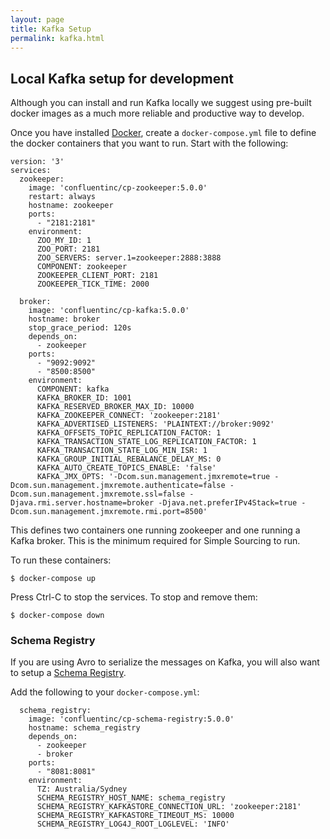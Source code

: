 ```yaml
---
layout: page
title: Kafka Setup
permalink: kafka.html
---
```


## Local Kafka setup for development

Although you can install and run Kafka locally we suggest using pre-built
docker images as a much more reliable and productive way to develop.

Once you have installed [Docker](https://www.docker.com/), create a `docker-compose.yml` file
to define the docker containers that you want to run. Start with the
following:

```
version: '3'
services:
  zookeeper:
    image: 'confluentinc/cp-zookeeper:5.0.0'
    restart: always
    hostname: zookeeper
    ports:
      - "2181:2181"
    environment:
      ZOO_MY_ID: 1
      ZOO_PORT: 2181
      ZOO_SERVERS: server.1=zookeeper:2888:3888
      COMPONENT: zookeeper
      ZOOKEEPER_CLIENT_PORT: 2181
      ZOOKEEPER_TICK_TIME: 2000

  broker:
    image: 'confluentinc/cp-kafka:5.0.0'
    hostname: broker
    stop_grace_period: 120s
    depends_on:
      - zookeeper
    ports:
      - "9092:9092"
      - "8500:8500"
    environment:
      COMPONENT: kafka
      KAFKA_BROKER_ID: 1001
      KAFKA_RESERVED_BROKER_MAX_ID: 10000
      KAFKA_ZOOKEEPER_CONNECT: 'zookeeper:2181'
      KAFKA_ADVERTISED_LISTENERS: 'PLAINTEXT://broker:9092'
      KAFKA_OFFSETS_TOPIC_REPLICATION_FACTOR: 1
      KAFKA_TRANSACTION_STATE_LOG_REPLICATION_FACTOR: 1
      KAFKA_TRANSACTION_STATE_LOG_MIN_ISR: 1
      KAFKA_GROUP_INITIAL_REBALANCE_DELAY_MS: 0
      KAFKA_AUTO_CREATE_TOPICS_ENABLE: 'false'
      KAFKA_JMX_OPTS: '-Dcom.sun.management.jmxremote=true -Dcom.sun.management.jmxremote.authenticate=false -Dcom.sun.management.jmxremote.ssl=false -Djava.rmi.server.hostname=broker -Djava.net.preferIPv4Stack=true -Dcom.sun.management.jmxremote.rmi.port=8500'
```

This defines two containers one running zookeeper and one running a Kafka
broker. This is the minimum required for Simple Sourcing to run.

To run these containers:

```
$ docker-compose up
```

Press Ctrl-C to stop the services. To stop and remove them:

```
$ docker-compose down
```

### Schema Registry

If you are using Avro to serialize the messages on Kafka, you will also
want to setup a [Schema Registry](https://www.confluent.io/confluent-schema-registry/).

Add the following to your `docker-compose.yml`:

```
  schema_registry:
    image: 'confluentinc/cp-schema-registry:5.0.0'
    hostname: schema_registry
    depends_on:
      - zookeeper
      - broker
    ports:
      - "8081:8081"
    environment:
      TZ: Australia/Sydney
      SCHEMA_REGISTRY_HOST_NAME: schema_registry
      SCHEMA_REGISTRY_KAFKASTORE_CONNECTION_URL: 'zookeeper:2181'
      SCHEMA_REGISTRY_KAFKASTORE_TIMEOUT_MS: 10000
      SCHEMA_REGISTRY_LOG4J_ROOT_LOGLEVEL: 'INFO'
```

